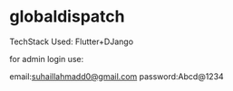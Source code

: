 # globaldispatch

TechStack Used: Flutter+DJango

for admin login use:

email:suhaillahmadd0@gmail.com
password:Abcd@1234
